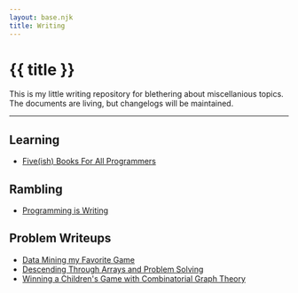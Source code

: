 ```yaml
---
layout: base.njk
title: Writing
---
```


# {{ title }}

This is my little writing repository for blethering about miscellanious topics.
The documents are living, but changelogs will be maintained.

---

## Learning

* [Five(ish) Books For All Programmers](/writing/programming-books)

## Rambling

* [Programming is Writing](/writing/programming-is-writing)

## Problem Writeups

* [Data Mining my Favorite Game](/writing/joseki-scraping)
* [Descending Through Arrays and Problem Solving](/writing/descending-arrays)
* [Winning a Children's Game with Combinatorial Graph Theory](/writing/set)
